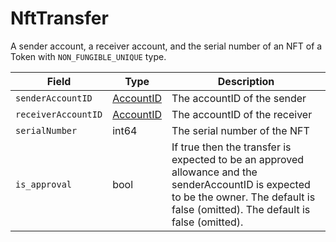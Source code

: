 # NftTransfer

A sender account, a receiver account, and the serial number of an NFT of a Token with `NON_FUNGIBLE_UNIQUE` type.

| Field               | Type                      | Description                                                                                                                                                                            |
| ------------------- | ------------------------- | -------------------------------------------------------------------------------------------------------------------------------------------------------------------------------------- |
| `senderAccountID`   | [AccountID](accountid.md) | The accountID of the sender                                                                                                                                                            |
| `receiverAccountID` | [AccountID](accountid.md) | The accountID of the receiver                                                                                                                                                          |
| `serialNumber`      | int64                     | The serial number of the NFT                                                                                                                                                           |
| `is_approval`       | bool                      | If true then the transfer is expected to be an approved allowance and the senderAccountID is expected to be the owner. The default is false (omitted). The default is false (omitted). |
